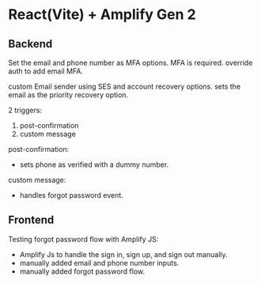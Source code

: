 # React(Vite) + Amplify Gen 2

## Backend

Set the email and phone number as MFA options. MFA is required.
override auth to add email MFA.

custom Email sender using SES and account recovery options. sets the email as the priority recovery option.

2 triggers:

1. post-confirmation
2. custom message

post-confirmation:
- sets phone as verified with a dummy number.

custom message:
- handles forgot password event.

## Frontend

Testing forgot password flow with Amplify JS:

- Amplify Js to handle the sign in, sign up, and sign out manually.
- manually added email and phone number inputs.
- manually added forgot password flow.

